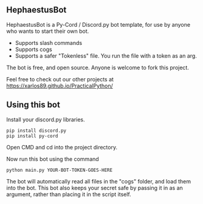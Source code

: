 ## HephaestusBot

HephaestusBot is a Py-Cord / Discord.py bot template, for use by anyone who wants to start their own bot.
- Supports slash commands
- Supports cogs
- Supports a safer "Tokenless" file. You run the file with a token as an arg. 

The bot is free, and open source. Anyone is welcome to fork this project.


Feel free to check out our other projects at https://xarlos89.github.io/PracticalPython/




## Using this bot

Install your discord.py libraries.

```
pip install discord.py
pip install py-cord
```

Open CMD and cd into the project directory. 

Now run this bot using the command

```
python main.py YOUR-BOT-TOKEN-GOES-HERE
```

The bot will automatically read all files in the "cogs" folder, and load them into the bot.
This bot also keeps your secret safe by passing it in as an argument, rather than placing it in the script itself.
